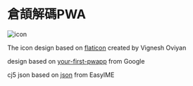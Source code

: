 # 倉頡解碼PWA

![icon](https://felixtfl.github.io/cj/images/icons/apple-touch-icon.png)

The icon design based on [flaticon](https://www.flaticon.com/free-icon/dictionary_177253#term=dictionary&page=1&position=13) created by Vignesh Oviyan

design based on [your-first-pwapp](https://github.com/googlecodelabs/your-first-pwapp) from Google

cj5 json based on [json](https://github.com/EasyIME/PIME/tree/master/python/cinbase/json) from EasyIME
